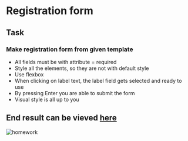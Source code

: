 # Registration form

## Task
### Make registration form from given template

* All fields must be with attribute = required
* Style all the elements, so they are not with default style
* Use flexbox
* When clicking on label text, the label field gets selected and ready to use
* By pressing Enter you are able to submit the form
* Visual style is all up to you

## End result can be vieved [here](https://raw.githack.com/LigaV123/Frontend_Basics/main/registration_form/index.html)

![homework](https://github.com/LigaV123/Frontend_Basics/assets/138287614/f5c0cfcf-c61d-43f5-baa4-5609f4f4d8b3)
